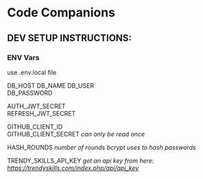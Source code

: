 # Code Companions

## DEV SETUP INSTRUCTIONS:


### ENV Vars
use .env.local file

DB_HOST
DB_NAME
DB_USER  
DB_PASSWORD

AUTH_JWT_SECRET  
REFRESH_JWT_SECRET 

GITHUB_CLIENT_ID  
GITHUB_CLIENT_SECRET _can only be read once_  

HASH_ROUNDS _number of rounds bcrypt uses to hash passwords_

TRENDY_SKILLS_API_KEY _get an api key from here: https://trendyskills.com/index.php/api/api_key_